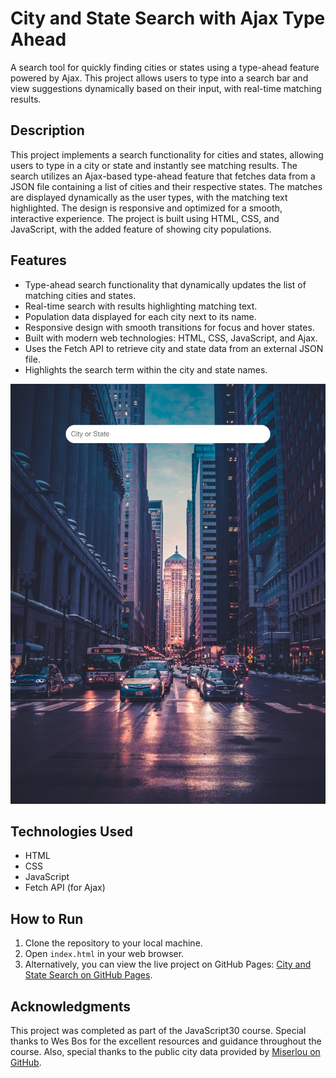 # City and State Search with Ajax Type Ahead

A search tool for quickly finding cities or states using a type-ahead feature powered by Ajax. This project allows users to type into a search bar and view suggestions dynamically based on their input, with real-time matching results.

## Description

This project implements a search functionality for cities and states, allowing users to type in a city or state and instantly see matching results. The search utilizes an Ajax-based type-ahead feature that fetches data from a JSON file containing a list of cities and their respective states. The matches are displayed dynamically as the user types, with the matching text highlighted. The design is responsive and optimized for a smooth, interactive experience. The project is built using HTML, CSS, and JavaScript, with the added feature of showing city populations.

## Features

- Type-ahead search functionality that dynamically updates the list of matching cities and states.
- Real-time search with results highlighting matching text.
- Population data displayed for each city next to its name.
- Responsive design with smooth transitions for focus and hover states.
- Built with modern web technologies: HTML, CSS, JavaScript, and Ajax.
- Uses the Fetch API to retrieve city and state data from an external JSON file.
- Highlights the search term within the city and state names.

![City and State Search Screenshot](screenshot/city-and-state-search-screenshot.jpeg)

## Technologies Used

- HTML
- CSS
- JavaScript
- Fetch API (for Ajax)

## How to Run

1. Clone the repository to your local machine.
2. Open `index.html` in your web browser.
3. Alternatively, you can view the live project on GitHub Pages: [City and State Search on GitHub Pages](https://deannamandarino.github.io/ajax-type-ahead/).

## Acknowledgments

This project was completed as part of the JavaScript30 course. Special thanks to Wes Bos for the excellent resources and guidance throughout the course. Also, special thanks to the public city data provided by [Miserlou on GitHub](https://gist.github.com/Miserlou/c5cd8364bf9b2420bb29).